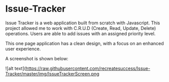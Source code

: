 # Issue-Tracker

Issue Tracker is a web application built from scratch with Javascript. This project allowed me to work with C.R.U.D (Create, Read, Update, Delete) operations. Users are able to add issues with an assigned priority level. 

This one page application has a clean design, with a focus on an enhanced user experience. 

A screenshot is shown below:

![alt text](https://raw.githubusercontent.com/recreatesuccess/Issue-Tracker/master/img/IssueTrackerScreen.png
